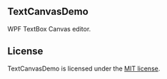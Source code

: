 ## TextCanvasDemo

WPF TextBox Canvas editor.

## License 

TextCanvasDemo is licensed under the [MIT license](LICENSE.TXT).

